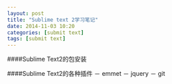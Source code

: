 ```yaml
---
layout: post
title: "Sublime text 2学习笔记"
date: 2014-11-03 10:20
categories: [submit text]
tags: [submit text]
---
```


####Sublime Text2的包安装

####Sublime Text2的各种插件
－ emmet
－ jquery
－ git